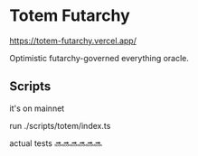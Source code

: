# Totem Futarchy
https://totem-futarchy.vercel.app/

Optimistic futarchy-governed everything oracle.

## Scripts
it's on mainnet

run ./scripts/totem/index.ts

actual tests 🔜🔜🔜🔜🔜🔜
